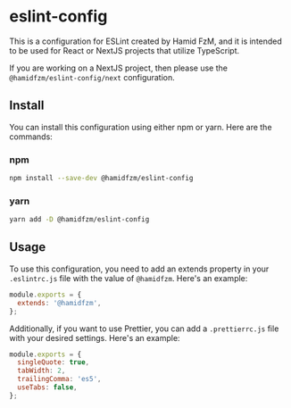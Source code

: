 # eslint-config
This is a configuration for ESLint created by Hamid FzM, and it is intended to be used for React or NextJS projects that utilize TypeScript.

If you are working on a NextJS project, then please use the `@hamidfzm/eslint-config/next` configuration.
## Install
You can install this configuration using either npm or yarn. Here are the commands:

### npm
```sh
npm install --save-dev @hamidfzm/eslint-config
```

### yarn
```sh
yarn add -D @hamidfzm/eslint-config
```

## Usage
To use this configuration, you need to add an extends property in your `.eslintrc.js` file with the value of `@hamidfzm`. Here's an example:

```js
module.exports = {
  extends: '@hamidfzm',
};
```

Additionally, if you want to use Prettier, you can add a `.prettierrc.js` file with your desired settings. Here's an example:

```js
module.exports = {
  singleQuote: true,
  tabWidth: 2,
  trailingComma: 'es5',
  useTabs: false,
};
```
